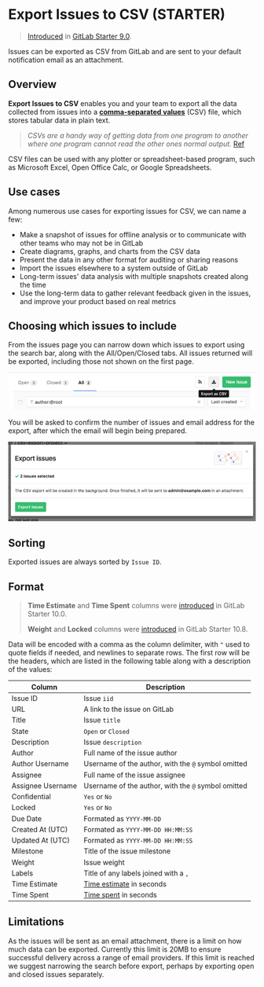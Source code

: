 # Export Issues to CSV **(STARTER)**

> [Introduced](https://gitlab.com/gitlab-org/gitlab-ee/merge_requests/1126) in [GitLab Starter 9.0](https://about.gitlab.com/2017/03/22/gitlab-9-0-released/#export-issues-ees-eep).

Issues can be exported as CSV from GitLab and are sent to your default notification email as an attachment.

## Overview

**Export Issues to CSV** enables you and your team to export all the data collected from issues into
a **[comma-separated values](https://en.wikipedia.org/wiki/Comma-separated_values)** (CSV) file,
which stores tabular data in plain text.

> _CSVs are a handy way of getting data from one program to another where one program cannot read the other ones normal output._ [Ref](https://www.quora.com/What-is-a-CSV-file-and-its-uses)

CSV files can be used with any plotter or spreadsheet-based program, such as Microsoft Excel,
Open Office Calc, or Google Spreadsheets.

## Use cases

Among numerous use cases for exporting issues for CSV, we can name a few:

- Make a snapshot of issues for offline analysis or to communicate with other teams who may not be in GitLab
- Create diagrams, graphs, and charts from the CSV data
- Present the data in any other format for auditing or sharing reasons
- Import the issues elsewhere to a system outside of GitLab
- Long-term issues' data analysis with multiple snapshots created along the time
- Use the long-term data to gather relevant feedback given in the issues, and improve your product based on real metrics

## Choosing which issues to include

From the issues page you can narrow down which issues to export using the search bar, along with the All/Open/Closed tabs. All issues returned will be exported, including those not shown on the first page.

![CSV export button](img/csv_export_button.png)

You will be asked to confirm the number of issues and email address for the export, after which the email will begin being prepared.

![CSV export modal dialog](img/csv_export_modal.png)

## Sorting

Exported issues are always sorted by `Issue ID`.

## Format

> **Time Estimate** and **Time Spent** columns were [introduced](https://gitlab.com/gitlab-org/gitlab-ee/merge_requests/2627) in GitLab Starter 10.0.
>
> **Weight** and **Locked** columns were [introduced](https://gitlab.com/gitlab-org/gitlab-ee/merge_requests/5300) in GitLab Starter 10.8.

Data will be encoded with a comma as the column delimiter, with `"` used to quote fields if needed, and newlines to separate rows. The first row will be the headers, which are listed in the following table along with a description of the values:

| Column  | Description |
|---------|-------------|
| Issue ID | Issue `iid` |
| URL | A link to the issue on GitLab |
| Title | Issue `title` |
| State | `Open` or `Closed` |
| Description | Issue `description` |
| Author | Full name of the issue author |
| Author Username | Username of the author, with the `@` symbol omitted |
| Assignee | Full name of the issue assignee |
| Assignee Username | Username of the author, with the `@` symbol omitted |
| Confidential | `Yes` or `No` |
| Locked | `Yes` or `No` |
| Due Date | Formated as `YYYY-MM-DD` |
| Created At (UTC) | Formated as `YYYY-MM-DD HH:MM:SS` |
| Updated At (UTC) | Formated as `YYYY-MM-DD HH:MM:SS` |
| Milestone | Title of the issue milestone |
| Weight | Issue weight |
| Labels | Title of any labels joined with a `,` |
| Time Estimate | [Time estimate](../../../workflow/time_tracking.md#estimates) in seconds |
| Time Spent | [Time spent](../../../workflow/time_tracking.md#time-spent) in seconds |

## Limitations

As the issues will be sent as an email attachment, there is a limit on how much data can be exported. Currently this limit is 20MB to ensure successful delivery across a range of email providers. If this limit is reached we suggest narrowing the search before export, perhaps by exporting open and closed issues separately.
